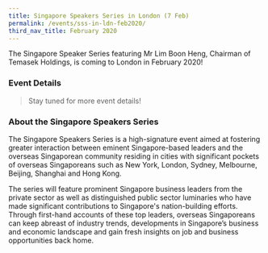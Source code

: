 ```yaml
---
title: Singapore Speakers Series in London (7 Feb)
permalink: /events/sss-in-ldn-feb2020/
third_nav_title: February 2020
---
```

The Singapore Speaker Series featuring Mr Lim Boon Heng, Chairman of Temasek Holdings, is coming to London in February 2020!

### Event Details

>Stay tuned for more event details!


### About the Singapore Speakers Series

The Singapore Speakers Series is a high-signature event aimed at fostering greater interaction between eminent Singapore-based leaders and the overseas Singaporean community residing in cities with significant pockets of overseas Singaporeans such as New York, London, Sydney, Melbourne, Beijing, Shanghai and Hong Kong.

The series will feature prominent Singapore business leaders from the private sector as well as distinguished public sector luminaries who have made significant contributions to Singapore's nation-building efforts. Through first-hand accounts of these top leaders, overseas Singaporeans can keep abreast of industry trends, developments in Singapore’s business and economic landscape and gain fresh insights on job and business opportunities back home.
